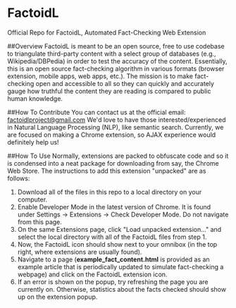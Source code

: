 # FactoidL
Official Repo for FactoidL, Automated Fact-Checking Web Extension

##Overview
FactoidL is meant to be an open source, free to use codebase to triangulate third-party content with a select group of 
databases (e.g., Wikipedia/DBPedia) in order to test the accuracy of the content.  Essentially, this is an open source 
fact-checking algorithm in various formats (browser extension, mobile apps, web apps, etc.).  The mission is to make fact-checking
open and accessible to all so they can quickly and accurately gauge how truthful the content they are reading is compared to public
human knowledge.

##How To Contribute
You can contact us at the official email: factoidlproject@gmail.com
We'd love to have those interested/experienced in Natural Language Processing (NLP), like semantic search.  Currently, we are focused
on making a Chrome extension, so AJAX experience would definitely help us!

##How To Use
Normally, extensions are packed to obfuscate code and so it is condensed into a neat package for downloading from say, 
the Chrome Web Store.  The instructions to add this extension "unpacked" are as follows:

1. Download all of the files in this repo to a local directory on your computer.
2. Enable Developer Mode in the latest version of Chrome.  It is found under Settings -> Extensions -> Check Developer Mode.
Do not navigate from this page.
3. On the same Extensions page, click "Load unpacked extension..." and select the local directory with all of the FactoidL
files from step 1.
4. Now, the FactoidL icon should show next to your omnibox (in the top right, where extensions are usually found).
5. Navigate to a page (**example_fact_content.html** is provided as an example article that is periodically
updated to simulate fact-checking a webpage) and click on the FactoidL extension icon.
6. If an error is shown on the popup, try refreshing the page you are currently on.  Otherwise, statistics about the facts checked
should show up on the extension popup.
